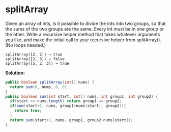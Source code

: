 # splitArray

Given an array of ints, is it possible to divide the ints into two groups, so that the sums of the two groups are the same. Every int must be in one group or the other. Write a recursive helper method that takes whatever arguments you like, and make the initial call to your recursive helper from splitArray(). (No loops needed.)

```
splitArray([2, 2]) → true
splitArray([2, 3]) → false
splitArray([5, 2, 3]) → true
```

**Solution:**

```java
public boolean splitArray(int[] nums) {
  return sum(0, nums, 0, 0);
}
public boolean sum(int start, int[] nums, int group1, int group2) {
  if(start >= nums.length) return group1 == group2;
  if(sum(start+1, nums, group1+nums[start], group2)){
    return true;
  }
  return sum(start+1, nums, group1, group2+nums[start]);
}
```